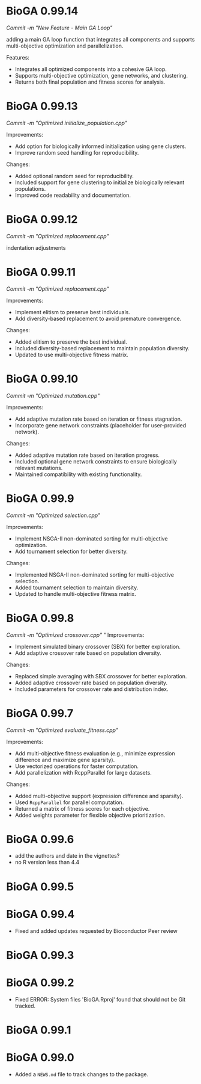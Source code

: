 # BioGA 0.99.14

*Commit -m "New Feature - Main GA Loop"*

adding a main GA loop function that integrates all components 
and supports multi-objective optimization and parallelization.

Features:

* Integrates all optimized components into a cohesive GA loop.
* Supports multi-objective optimization, gene networks, and clustering.
* Returns both final population and fitness scores for analysis.

# BioGA 0.99.13

*Commit -m "Optimized initialize_population.cpp"*

Improvements:

* Add option for biologically informed initialization using gene clusters.
* Improve random seed handling for reproducibility.

Changes:

* Added optional random seed for reproducibility.
* Included support for gene clustering to initialize biologically relevant populations.
* Improved code readability and documentation.

# BioGA 0.99.12

*Commit -m "Optimized replacement.cpp"*

indentation adjustments

# BioGA 0.99.11

*Commit -m "Optimized replacement.cpp"*

Improvements:

* Implement elitism to preserve best individuals.
* Add diversity-based replacement to avoid premature convergence.

Changes:

* Added elitism to preserve the best individual.
* Included diversity-based replacement to maintain population diversity.
* Updated to use multi-objective fitness matrix.

# BioGA 0.99.10

*Commit -m "Optimized mutation.cpp"*

Improvements:

* Add adaptive mutation rate based on iteration or fitness stagnation.
* Incorporate gene network constraints (placeholder for user-provided network).

Changes:

* Added adaptive mutation rate based on iteration progress.
* Included optional gene network constraints to ensure biologically relevant mutations.
* Maintained compatibility with existing functionality.

# BioGA 0.99.9

*Commit -m "Optimized selection.cpp"*

Improvements:

* Implement NSGA-II non-dominated sorting for multi-objective optimization.
* Add tournament selection for better diversity.

Changes:

* Implemented NSGA-II non-dominated sorting for multi-objective selection.
* Added tournament selection to maintain diversity.
* Updated to handle multi-objective fitness matrix.

# BioGA 0.99.8

*Commit -m "Optimized crossover.cpp"*
"
Improvements:

* Implement simulated binary crossover (SBX) for better exploration.
* Add adaptive crossover rate based on population diversity.

Changes:

* Replaced simple averaging with SBX crossover for better exploration.
* Added adaptive crossover rate based on population diversity.
* Included parameters for crossover rate and distribution index.

# BioGA 0.99.7

*Commit -m "Optimized evaluate_fitness.cpp"*

Improvements:

* Add multi-objective fitness evaluation (e.g., minimize expression difference and maximize gene sparsity).
* Use vectorized operations for faster computation.
* Add parallelization with RcppParallel for large datasets.

Changes:

* Added multi-objective support (expression difference and sparsity).
* Used `RcppParallel` for parallel computation.
* Returned a matrix of fitness scores for each objective.
* Added weights parameter for flexible objective prioritization.

# BioGA 0.99.6

* add the authors and date in the vignettes?
* no R version less than 4.4

# BioGA 0.99.5

# BioGA 0.99.4

* Fixed and added updates requested by Bioconductor Peer review

# BioGA 0.99.3

# BioGA 0.99.2

* Fixed ERROR: System files 'BioGA.Rproj' found that should not be Git tracked.

# BioGA 0.99.1

# BioGA 0.99.0

* Added a `NEWS.md` file to track changes to the package.
